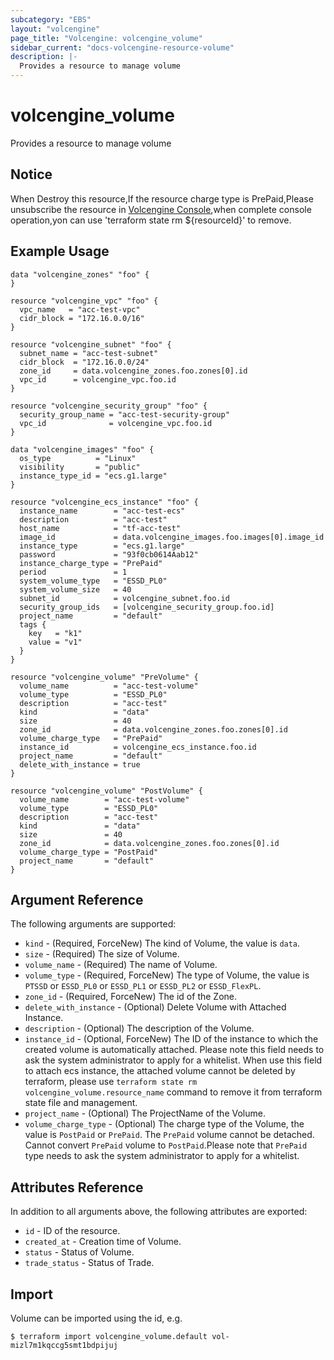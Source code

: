 ```yaml
---
subcategory: "EBS"
layout: "volcengine"
page_title: "Volcengine: volcengine_volume"
sidebar_current: "docs-volcengine-resource-volume"
description: |-
  Provides a resource to manage volume
---
```

# volcengine_volume
Provides a resource to manage volume
## Notice
When Destroy this resource,If the resource charge type is PrePaid,Please unsubscribe the resource 
in  [Volcengine Console](https://console.volcengine.com/finance/unsubscribe/),when complete console operation,yon can
use 'terraform state rm ${resourceId}' to remove.
## Example Usage
```hcl
data "volcengine_zones" "foo" {
}

resource "volcengine_vpc" "foo" {
  vpc_name   = "acc-test-vpc"
  cidr_block = "172.16.0.0/16"
}

resource "volcengine_subnet" "foo" {
  subnet_name = "acc-test-subnet"
  cidr_block  = "172.16.0.0/24"
  zone_id     = data.volcengine_zones.foo.zones[0].id
  vpc_id      = volcengine_vpc.foo.id
}

resource "volcengine_security_group" "foo" {
  security_group_name = "acc-test-security-group"
  vpc_id              = volcengine_vpc.foo.id
}

data "volcengine_images" "foo" {
  os_type          = "Linux"
  visibility       = "public"
  instance_type_id = "ecs.g1.large"
}

resource "volcengine_ecs_instance" "foo" {
  instance_name        = "acc-test-ecs"
  description          = "acc-test"
  host_name            = "tf-acc-test"
  image_id             = data.volcengine_images.foo.images[0].image_id
  instance_type        = "ecs.g1.large"
  password             = "93f0cb0614Aab12"
  instance_charge_type = "PrePaid"
  period               = 1
  system_volume_type   = "ESSD_PL0"
  system_volume_size   = 40
  subnet_id            = volcengine_subnet.foo.id
  security_group_ids   = [volcengine_security_group.foo.id]
  project_name         = "default"
  tags {
    key   = "k1"
    value = "v1"
  }
}

resource "volcengine_volume" "PreVolume" {
  volume_name          = "acc-test-volume"
  volume_type          = "ESSD_PL0"
  description          = "acc-test"
  kind                 = "data"
  size                 = 40
  zone_id              = data.volcengine_zones.foo.zones[0].id
  volume_charge_type   = "PrePaid"
  instance_id          = volcengine_ecs_instance.foo.id
  project_name         = "default"
  delete_with_instance = true
}

resource "volcengine_volume" "PostVolume" {
  volume_name        = "acc-test-volume"
  volume_type        = "ESSD_PL0"
  description        = "acc-test"
  kind               = "data"
  size               = 40
  zone_id            = data.volcengine_zones.foo.zones[0].id
  volume_charge_type = "PostPaid"
  project_name       = "default"
}
```
## Argument Reference
The following arguments are supported:
* `kind` - (Required, ForceNew) The kind of Volume, the value is `data`.
* `size` - (Required) The size of Volume.
* `volume_name` - (Required) The name of Volume.
* `volume_type` - (Required, ForceNew) The type of Volume, the value is `PTSSD` or `ESSD_PL0` or `ESSD_PL1` or `ESSD_PL2` or `ESSD_FlexPL`.
* `zone_id` - (Required, ForceNew) The id of the Zone.
* `delete_with_instance` - (Optional) Delete Volume with Attached Instance.
* `description` - (Optional) The description of the Volume.
* `instance_id` - (Optional, ForceNew) The ID of the instance to which the created volume is automatically attached. Please note this field needs to ask the system administrator to apply for a whitelist.
When use this field to attach ecs instance, the attached volume cannot be deleted by terraform, please use `terraform state rm volcengine_volume.resource_name` command to remove it from terraform state file and management.
* `project_name` - (Optional) The ProjectName of the Volume.
* `volume_charge_type` - (Optional) The charge type of the Volume, the value is `PostPaid` or `PrePaid`. The `PrePaid` volume cannot be detached. Cannot convert `PrePaid` volume to `PostPaid`.Please note that `PrePaid` type needs to ask the system administrator to apply for a whitelist.

## Attributes Reference
In addition to all arguments above, the following attributes are exported:
* `id` - ID of the resource.
* `created_at` - Creation time of Volume.
* `status` - Status of Volume.
* `trade_status` - Status of Trade.


## Import
Volume can be imported using the id, e.g.
```
$ terraform import volcengine_volume.default vol-mizl7m1kqccg5smt1bdpijuj
```


